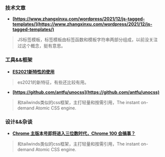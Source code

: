### 技术文章
+ **[https://www.zhangxinxu.com/wordpress/2021/12/js-tagged-templates/](https://www.zhangxinxu.com/wordpress/2021/12/js-tagged-templates/)**
> JS标签模板，标签模板由标签函数和模板字符串两部分组成，以前没关注过这个概念，挺有意思。

### 工具&&框架
+ **[ES2021新特性的使用](https://h3manth.com/ES2021/)**
> es2021的新特征，有些还比较有用。
+ **[https://github.com/antfu/unocss](https://github.com/antfu/unocss)**
> 和tailwinds类似的css框架，主打轻量和按需引用，The instant on-demand Atomic CSS engine.

### 设计&&杂谈
+ **[Chrome 主版本号即将进入三位数时代，Chrome 100 会搞事？](https://www.oschina.net/news/176196/chrome-100-break-websites)**
> 和tailwinds类似的css框架，主打轻量和按需引用，The instant on-demand Atomic CSS engine.

